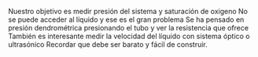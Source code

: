 Nuestro objetivo es medir presión del sistema y saturación de oxigeno
No se puede acceder al líquido y ese es el gran problema
Se ha pensado en presión dendrométrica presionando el tubo y ver la resistencia que ofrece
También es interesante medir la velocidad del líquido con sistema óptico o ultrasónico
Recordar que debe ser barato y fácil de construir.